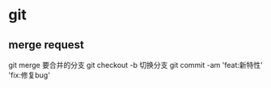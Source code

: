 # git

## merge request

git merge 要合并的分支
git checkout -b 切换分支
git commit -am 'feat:新特性' 'fix:修复bug'
